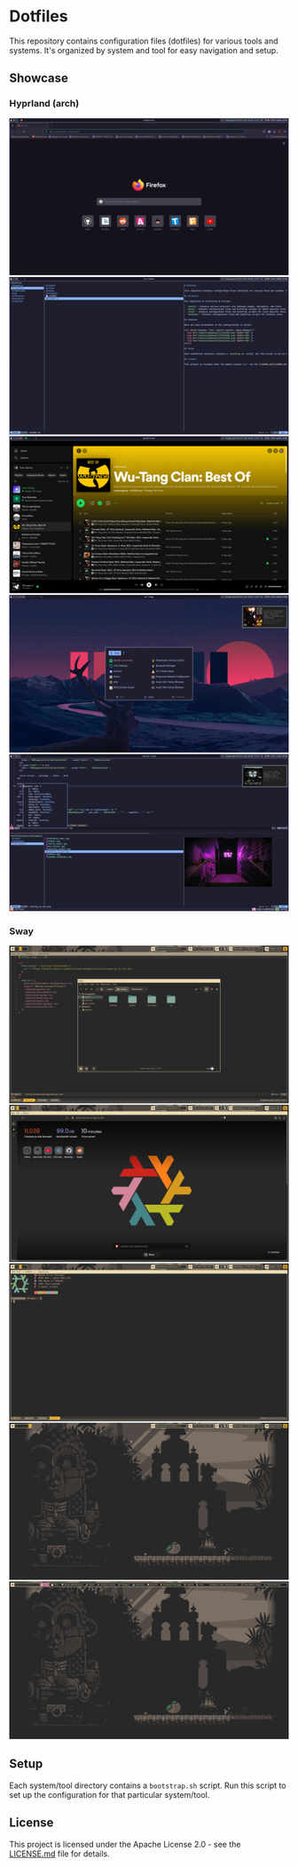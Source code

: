 # Dotfiles

This repository contains configuration files (dotfiles) for various tools and systems. It's organized by system and tool for easy navigation and setup.

## Showcase

### Hyprland (arch)

![Showcase 1](/assets/showcase/1714420159.png)
![Showcase 2](/assets/showcase/1714420164.png)
![Showcase 3](/assets/showcase/1714420223.png)
![Showcase 4](/assets/showcase/1714420236.png)
![Showcase 5](/assets/showcase/1714420715.png)

### Sway

![Showcase 1](/assets/showcase/sway1.png)
![Showcase 2](/assets/showcase/sway2.png)
![Showcase 3](/assets/showcase/sway3.png)
![Showcase 4](/assets/showcase/sway4.png)
![Showcase 5](/assets/showcase/sway5.png)

## Setup

Each system/tool directory contains a `bootstrap.sh` script. Run this script to set up the configuration for that particular system/tool.

## License

This project is licensed under the Apache License 2.0 - see the [LICENSE.md](LICENSE.md) file for details.
